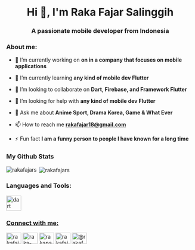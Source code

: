 <h1 align="center">Hi 👋, I'm Raka Fajar Salinggih</h1>
<h3 align="center">A passionate mobile developer from Indonesia</h3>

### About me:

- 🔭 I’m currently working on **on in a company that focuses on mobile applications**

- 🌱 I’m currently learning **any kind of mobile dev Flutter**

- 👯 I’m looking to collaborate on **Dart, Firebase, and Framework Flutter**

- 🤝 I’m looking for help with **any kind of mobile dev Flutter**

- 💬 Ask me about **Anime Sport, Drama Korea, Game & What Ever**

- 📫 How to reach me **rakafajar18@gmail.com**

- ⚡ Fun fact **I am a funny person to people I have known for a long time**

### My Github Stats
<p><img align="left" src="https://github-readme-stats.vercel.app/api/top-langs?username=rakafajars&show_icons=true&locale=en&layout=compact" alt="rakafajars" /></p>
<p>&nbsp;<img align="center" src="https://github-readme-stats.vercel.app/api?username=rakafajars&show_icons=true&locale=en" alt="rakafajars" /></p>

<h3 align="left">Languages and Tools:</h3>
<p align="left"> <img src="https://www.vectorlogo.zone/logos/dartlang/dartlang-icon.svg" alt="dart" width="40" height="40"/> </a> <a href="https://flutter.dev" target="_blank"> </p>

<h3 align="left">Connect with me:</h3>
<p align="left">
<a href="https://twitter.com/rakafajars" target="blank"><img align="center" src="https://cdn.jsdelivr.net/npm/simple-icons@3.0.1/icons/twitter.svg" alt="rakafajars" height="30" width="40" /></a>
<a href="https://linkedin.com/in/raka-fajar-salinggih-a3a510149" target="blank"><img align="center" src="https://cdn.jsdelivr.net/npm/simple-icons@3.0.1/icons/linkedin.svg" alt="raka-fajar-salinggih-a3a510149" height="30" width="40" /></a>
<a href="https://fb.com/rakapasmada" target="blank"><img align="center" src="https://cdn.jsdelivr.net/npm/simple-icons@3.0.1/icons/facebook.svg" alt="rakapasmada" height="30" width="40" /></a>
<a href="https://instagram.com/rakafajars" target="blank"><img align="center" src="https://cdn.jsdelivr.net/npm/simple-icons@3.0.1/icons/instagram.svg" alt="rakafajars" height="30" width="40" /></a>
<a href="https://medium.com/@rakafajars" target="blank"><img align="center" src="https://cdn.jsdelivr.net/npm/simple-icons@3.0.1/icons/medium.svg" alt="@rakafajars" height="30" width="40" /></a>
</p>






